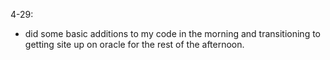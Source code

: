 4-29:
- did some basic additions to my code in the morning and transitioning to getting site up on oracle for the rest of the afternoon. 